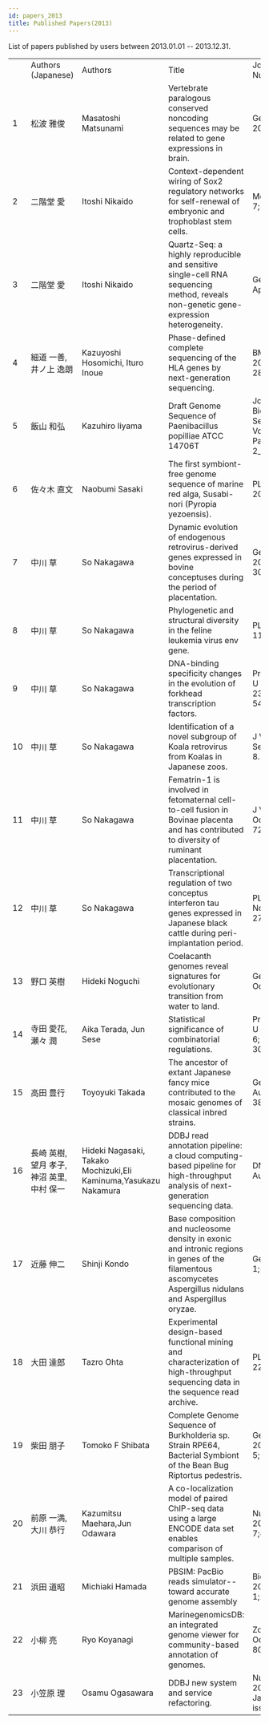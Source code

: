 ```yaml
---
id: papers_2013
title: Published Papers(2013)
---
```


List of papers published by users between 2013.01.01 -- 2013.12.31.

<table>
<tr>
    <td></td>
    <td>Authors (Japanese)</td>
    <td>Authors</td>
    <td>Title</td>
    <td>Journal, Volume, Number, Pages</td>
    <td>PMID</td>
    <td>DOI
</td>
</tr>
<tr>
    <td>1</td>
    <td>松波 雅俊</td>
    <td>Masatoshi Matsunami</td>
    <td>Vertebrate paralogous conserved noncoding sequences may be related to gene expressions in brain.</td>
    <td>Genome Biol Evol. 2013;5(1):140-50.</td>
    <td>23267051</td>
    <td>doi: 10.1093/gbe/evs128
</td>
</tr>
<tr>
    <td>2</td>
    <td>二階堂 愛</td>
    <td>Itoshi Nikaido</td>
    <td>Context-dependent wiring of Sox2 regulatory networks for self-renewal of embryonic and trophoblast stem cells.</td>
    <td>Mol Cell. 2013 Nov 7;52(3):380-92. </td>
    <td>24120664</td>
    <td>doi: 10.1016/j.molcel.2013.09.002
</td>
</tr>
<tr>
    <td>3</td>
    <td>二階堂 愛</td>
    <td>Itoshi Nikaido</td>
    <td>Quartz-Seq: a highly reproducible and sensitive single-cell RNA sequencing method, reveals non-genetic gene-expression heterogeneity.</td>
    <td>Genome Biol. 2013 Apr 17;14(4):R31. </td>
    <td>23594475</td>
    <td>doi: 10.1186/gb-2013-14-4-r31
</td>
</tr>
<tr>
    <td>4</td>
    <td>細道 一善, 井ノ上 逸朗</td>
    <td>Kazuyoshi Hosomichi, Ituro Inoue</td>
    <td>Phase-defined complete sequencing of the HLA genes by next-generation sequencing.</td>
    <td>BMC Genomics. 2013 May 28;14:355.</td>
    <td>23714642</td>
    <td>doi: 10.1186/1471-2164-14-355
</td>
</tr>
<tr>
    <td>5</td>
    <td>飯山 和弘</td>
    <td>Kazuhiro Iiyama</td>
    <td>Draft Genome Sequence of Paenibacillus popilliae ATCC 14706T</td>
    <td>Journal of Insect Biotechnology and Sericology, 2013 Volume 82 Issue 2 Pages 2_045-2_048</td>
    <td>NULL</td>
    <td>doi: 10.11416/jibs.82.2_045
</td>
</tr>
<tr>
    <td>6</td>
    <td>佐々木 直文</td>
    <td>Naobumi Sasaki</td>
    <td>The first symbiont-free genome sequence of marine red alga, Susabi-nori (Pyropia yezoensis).</td>
    <td>PLoS One. 2013;8(3):e57122.</td>
    <td>23536760</td>
    <td>doi: 10.1371/journal.pone.0057122
</td>
</tr>
<tr>
    <td>7</td>
    <td>中川 草</td>
    <td>So Nakagawa</td>
    <td>Dynamic evolution of endogenous retrovirus-derived genes expressed in bovine conceptuses during the period of placentation.</td>
    <td>Genome Biol Evol. 2013;5(2):296-306.</td>
    <td>23335121</td>
    <td>doi: 10.1093/gbe/evt007
</td>
</tr>
<tr>
    <td>8</td>
    <td>中川 草</td>
    <td>So Nakagawa</td>
    <td>Phylogenetic and structural diversity in the feline leukemia virus env gene.</td>
    <td>PLoS One. 2013 Apr 11;8(4):e61009.</td>
    <td>23593376</td>
    <td>doi: 10.1371/journal.pone.0061009
</td>
</tr>
<tr>
    <td>9</td>
    <td>中川 草</td>
    <td>So Nakagawa</td>
    <td>DNA-binding specificity changes in the evolution of forkhead transcription factors.</td>
    <td>Proc Natl Acad Sci U S A. 2013 Jul 23;110(30):12349-54.</td>
    <td>23836653</td>
    <td>doi: 10.1073/pnas.1310430110
</td>
</tr>
<tr>
    <td>10</td>
    <td>中川 草</td>
    <td>So Nakagawa</td>
    <td>Identification of a novel subgroup of Koala retrovirus from Koalas in Japanese zoos.</td>
    <td>J Virol. 2013 Sep;87(17):9943-8.</td>
    <td>23834806</td>
    <td>doi: 10.1128/JVI.01385-13
</td>
</tr>
<tr>
    <td>11</td>
    <td>中川 草</td>
    <td>So Nakagawa</td>
    <td>Fematrin-1 is involved in fetomaternal cell-to-cell fusion in Bovinae placenta and has contributed to diversity of ruminant placentation.</td>
    <td>J Virol. 2013 Oct;87(19):10563-72.</td>
    <td>23864631</td>
    <td>doi: 10.1128/JVI.01398-13
</td>
</tr>
<tr>
    <td>12</td>
    <td>中川 草</td>
    <td>So Nakagawa</td>
    <td>Transcriptional regulation of two conceptus interferon tau genes expressed in Japanese black cattle during peri-implantation period.</td>
    <td>PLoS One. 2013 Nov 27;8(11):e80427.</td>
    <td>24348910</td>
    <td>doi: 10.1371/journal.pone.0080427
</td>
</tr>
<tr>
    <td>13</td>
    <td>野口 英樹</td>
    <td>Hideki Noguchi</td>
    <td>Coelacanth genomes reveal signatures for evolutionary transition from water to land.</td>
    <td>Genome Res. 2013 Oct;23(10):1740-8.</td>
    <td>23878157</td>
    <td>doi: 10.1101/gr.158105.113
</td>
</tr>
<tr>
    <td>14</td>
    <td>寺田 愛花, 瀬々 潤</td>
    <td>Aika Terada, Jun Sese</td>
    <td>Statistical significance of combinatorial regulations.</td>
    <td>Proc Natl Acad Sci U S A. 2013 Aug 6;110(32):12996-3001. </td>
    <td>23882073</td>
    <td>doi: 10.1073/pnas.1302233110
</td>
</tr>
<tr>
    <td>15</td>
    <td>高田 豊行</td>
    <td>Toyoyuki Takada</td>
    <td>The ancestor of extant Japanese fancy mice contributed to the mosaic genomes of classical inbred strains.</td>
    <td>Genome Res. 2013 Aug;23(8):1329-38. </td>
    <td>23604024</td>
    <td>doi: 10.1101/gr.156497.113
</td>
</tr>
<tr>
    <td>16</td>
    <td>長崎 英樹, 望月 孝子, 神沼 英里, 中村 保一</td>
    <td>Hideki Nagasaki, Takako Mochizuki,Eli Kaminuma,Yasukazu Nakamura</td>
    <td>DDBJ read annotation pipeline: a cloud computing-based pipeline for high-throughput analysis of next-generation sequencing data.</td>
    <td>DNA Res. 2013 Aug;20(4):383-90.</td>
    <td>23657089</td>
    <td>doi: 10.1093/dnares/dst017
</td>
</tr>
<tr>
    <td>17</td>
    <td>近藤 伸二</td>
    <td>Shinji Kondo</td>
    <td>Base composition and nucleosome density in exonic and intronic regions in genes of the filamentous ascomycetes Aspergillus nidulans and Aspergillus oryzae.</td>
    <td>Gene. 2013 Aug 1;525(1):5-10. </td>
    <td>23664982</td>
    <td>doi: 10.1016/j.gene.2013.04.077
</td>
</tr>
<tr>
    <td>18</td>
    <td>大田 達郎</td>
    <td>Tazro Ohta</td>
    <td>Experimental design-based functional mining and characterization of high-throughput sequencing data in the sequence read archive.</td>
    <td>PLoS One. 2013 Oct 22;8(10):e77910. </td>
    <td>24167589</td>
    <td>doi: 10.1371/journal.pone.0077910
</td>
</tr>
<tr>
    <td>19</td>
    <td>柴田 朋子</td>
    <td>Tomoko F Shibata</td>
    <td>Complete Genome Sequence of Burkholderia sp. Strain RPE64, Bacterial Symbiont of the Bean Bug Riptortus pedestris.</td>
    <td>Genome Announc. 2013 Jul 5;1(4):e00441-13.</td>
    <td>23833137</td>
    <td>doi: 10.1128/genomeA.00441-13
</td>
</tr>
<tr>
    <td>20</td>
    <td>前原 一満,大川 恭行</td>
    <td>Kazumitsu Maehara,Jun Odawara</td>
    <td>A co-localization model of paired ChIP-seq data using a large ENCODE data set enables comparison of multiple samples.</td>
    <td>Nucleic Acids Res. 2013 Jan 7;41(1):54-62.</td>
    <td>23125363</td>
    <td>doi: 10.1093/nar/gks1010
</td>
</tr>
<tr>
    <td>21</td>
    <td>浜田 道昭</td>
    <td>Michiaki Hamada </td>
    <td>PBSIM: PacBio reads simulator--toward accurate genome assembly</td>
    <td>Bioinformatics. 2013 Jan 1;29(1):119-21.</td>
    <td>23129296</td>
    <td>doi: 10.1093/bioinformatics/bts649
</td>
</tr>
<tr>
    <td>22</td>
    <td>小柳 亮</td>
    <td>Ryo Koyanagi</td>
    <td>MarinegenomicsDB: an integrated genome viewer for community-based annotation of genomes.</td>
    <td>Zoolog Sci. 2013 Oct;30(10):797-800.</td>
    <td>24125644</td>
    <td>doi: 10.2108/zsj.30.797
</td>
</tr>
<tr>
    <td>23</td>
    <td>小笠原 理</td>
    <td>Osamu Ogasawara</td>
    <td>DDBJ new system and service refactoring.</td>
    <td>Nucleic Acids Res. 2013 Jan;41(Database issue):D25-9.</td>
    <td>23180790</td>
    <td>doi: 10.1093/nar/gks1152
</td>
</tr>
</table>
